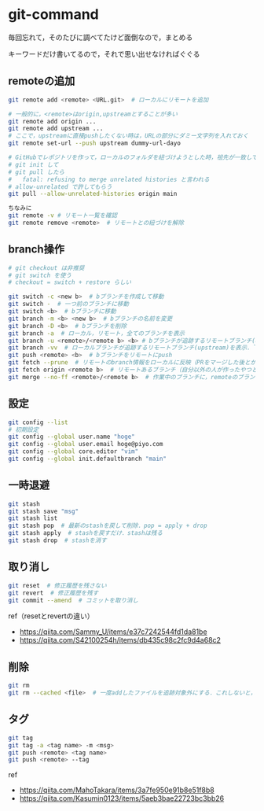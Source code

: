 # git-command

毎回忘れて，そのたびに調べてたけど面倒なので，まとめる

キーワードだけ書いてるので，それで思い出せなければぐぐる

## remoteの追加
```bash
git remote add <remote> <URL.git>  # ローカルにリモートを追加

# 一般的に，<remote>はorigin,upstreamとすることが多い
git remote add origin ...
git remote add upstream ...
# ここで，upstreamに直接pushしたくない時は，URLの部分にダミー文字列を入れておく
git remote set-url --push upstream dummy-url-dayo

# GitHubでレポジトリを作って，ローカルのフォルダを紐づけようとした時，祖先が一致してないよ，と怒られる．
# git init して
# git pull したら
#   fatal: refusing to merge unrelated histories と言われる
# allow-unrelated で許してもらう
git pull --allow-unrelated-histories origin main

ちなみに
git remote -v # リモート一覧を確認
git remote remove <remote>  # リモートとの紐づけを解除
```

## branch操作
```bash
# git checkout は非推奨
# git switch を使う
# checkout = switch + restore らしい

git switch -c <new b>  # bブランチを作成して移動
git switch -  # 一つ前のブランチに移動
git switch <b>  # bブランチに移動
git branch -m <b> <new b>  # bブランチの名前を変更
git branch -D <b>  # bブランチを削除
git branch -a  # ローカル，リモート，全てのブランチを表示
git branch -u <remote>/<remote b> <b> # bブランチが追跡するリモートブランチ(upstream)を設定
git branch -vv  # ローカルブランチが追跡するリモートブランチ(upstream)を表示．`.git/config`ファイルで確認することも出来る
git push <remote> <b>  # bブランチをリモートにpush
git fetch --prune  # リモートのbranch情報をローカルに反映（PRをマージした後とか）
git fetch origin <remote b>  # リモートあるブランチ（自分以外の人が作ったやつとか）をローカルにfetch
git merge --no-ff <remote>/<remote b>  # 作業中のブランチに，remoteのブランチを取り込む
```

## 設定
```bash
git config --list
# 初期設定
git config --global user.name "hoge"
git config --global user.email hoge@piyo.com
git config --global core.editor "vim"
git config --global init.defaultbranch "main"
```

## 一時退避
```bash
git stash
git stash save "msg"
git stash list
git stash pop  # 最新のstashを戻して削除．pop = apply + drop
git stash apply  # stashを戻すだけ．stashは残る
git stash drop  # stashを消す
```

## 取り消し
```bash
git reset  # 修正履歴を残さない
git revert  # 修正履歴を残す
git commit --amend  # コミットを取り消し
```
ref（resetとrevertの違い）
- https://qiita.com/Sammy_U/items/e37c7242544fd1da81be
- https://qiita.com/S42100254h/items/db435c98c2fc9d4a68c2

## 削除
```bash
git rm
git rm --cached <file>  # 一度addしたファイルを追跡対象外にする．これしないと，gitignore効かない
```

## タグ
```bash
git tag
git tag -a <tag name> -m <msg>
git push <remote> <tag name>
git push <remote> --tag
```
ref
- https://qiita.com/MahoTakara/items/3a7fe950e91b8e51f8b8
- https://qiita.com/Kasumin0123/items/5aeb3bae22723bc3bb26
